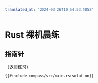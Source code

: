 ```yaml
---
translated_at: '2024-03-26T10:54:53.585Z'
---
```


# Rust 裸机晨练

## 指南针

（[返回练习](compass.md)）

```rust,compile_fail
{{#include compass/src/main.rs:solution}}
```
